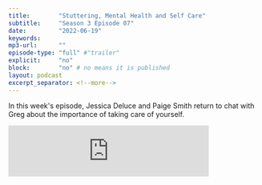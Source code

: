 ```yaml
---
title:        "Stuttering, Mental Health and Self Care"
subtitle:     "Season 3 Episode 07"
date:         "2022-06-19"
keywords:
mp3-url:      ""
episode-type: "full" #"trailer"
explicit:     "no"
block:        "no" # no means it is published
layout: podcast
excerpt_separator: <!--more-->
---
```


In this week's episode, Jessica Deluce and Paige Smith return to chat with Greg about the importance of taking care of yourself.

<iframe src="https://anchor.fm/somestutterluh/embed/episodes/Stuttering--Mental-Health--and-Self-Care-e1k5ahp" height="102px" width="400px" frameborder="0" scrolling="no"></iframe>

